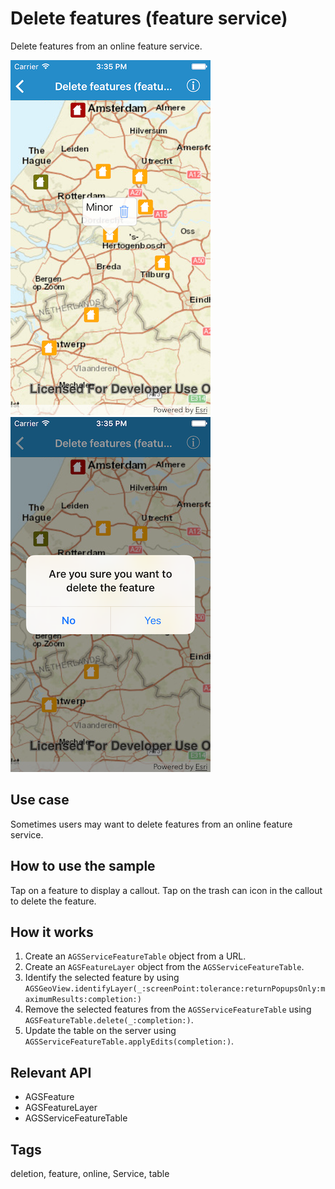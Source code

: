 # Delete features (feature service)

Delete features from an online feature service.

![Choose a feature to delete](delete-features-1.png)
![Confirm deletion](delete-features-2.png)

## Use case

Sometimes users may want to delete features from an online feature service.

## How to use the sample

Tap on a feature to display a callout. Tap on the trash can icon in the callout to delete the feature.

## How it works

1. Create an `AGSServiceFeatureTable` object from a URL.
2. Create an `AGSFeatureLayer` object from the `AGSServiceFeatureTable`.
3. Identify the selected feature by using `AGSGeoView.identifyLayer(_:screenPoint:tolerance:returnPopupsOnly:maximumResults:completion:)`
4. Remove the selected features from the `AGSServiceFeatureTable` using `AGSFeatureTable.delete(_:completion:)`.
5. Update the table on the server using `AGSServiceFeatureTable.applyEdits(completion:)`.

## Relevant API

* AGSFeature
* AGSFeatureLayer
* AGSServiceFeatureTable

## Tags

deletion, feature, online, Service, table
